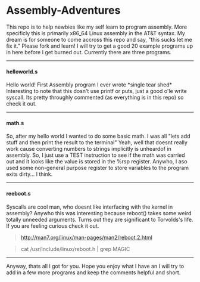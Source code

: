 Assembly-Adventures
===================

This repo is to help newbies like my self learn to program assembly.
More specificly this is primarily x86_64 Linux assembly in the AT&T syntax. My dream is for someone to come accross this repo and say, "this sucks let me fix it." Please fork and learn! I will try to get a good 20 example programs up in here before I get burned out.
Currently there are three programs.

----------
#### helloworld.s ####
Hello world! First Assembly program I ever wrote \*single tear shed\*
Interesting to note that this dosn't use printf or puts, just a good o'le write syscall. Its pretty throughly commented (as everything is in this repo) so check it out.


----------
#### math.s ####
So, after my hello world I wanted to do some basic math. I was all "lets add stuff and then print the result to the terminal" Yeah, well that doesnt really work cause converting numbers to strings implicitly is unheardof in assembly. So, I just use a TEST instruction to see if the math was carried out and it looks like the value is stored in the %rsp register. Anywho, I aso used some non-general purpose register to store variables to the program exits dirty... I think.

----------
#### reeboot.s ####
Syscalls are cool man, who doesnt like interfacing with the kernel in assembly? Anywho this was interesting because reboot() takes some weird totally unneeded arguments. Turns out they are significant to Torvolds's life. If you are feeling curious check it out. 

>http://man7.org/linux/man-pages/man2/reboot.2.html

>cat /usr/include/linux/reboot.h | grep MAGIC

----------
Anyway, thats all I got for you. Hope you enjoy what I have an I will try to add in a few more programs and keep the comments helpful and short.

